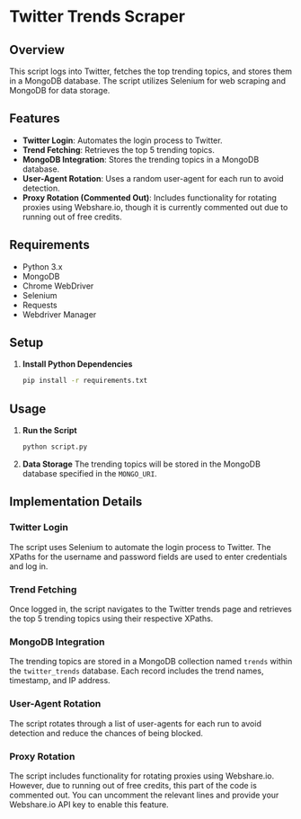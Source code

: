 
# Twitter Trends Scraper

## Overview

This script logs into Twitter, fetches the top trending topics, and stores them in a MongoDB database. The script utilizes Selenium for web scraping and MongoDB for data storage.

## Features

- **Twitter Login**: Automates the login process to Twitter.
- **Trend Fetching**: Retrieves the top 5 trending topics.
- **MongoDB Integration**: Stores the trending topics in a MongoDB database.
- **User-Agent Rotation**: Uses a random user-agent for each run to avoid detection.
- **Proxy Rotation (Commented Out)**: Includes functionality for rotating proxies using Webshare.io, though it is currently commented out due to running out of free credits.

## Requirements

- Python 3.x
- MongoDB
- Chrome WebDriver
- Selenium
- Requests
- Webdriver Manager

## Setup



1. **Install Python Dependencies**
   ```sh
   pip install -r requirements.txt
   ```

## Usage

1. **Run the Script**
   ```sh
   python script.py
   ```

2. **Data Storage**
   The trending topics will be stored in the MongoDB database specified in the `MONGO_URI`.

## Implementation Details

### Twitter Login

The script uses Selenium to automate the login process to Twitter. The XPaths for the username and password fields are used to enter credentials and log in.

### Trend Fetching

Once logged in, the script navigates to the Twitter trends page and retrieves the top 5 trending topics using their respective XPaths.

### MongoDB Integration

The trending topics are stored in a MongoDB collection named `trends` within the `twitter_trends` database. Each record includes the trend names, timestamp, and IP address.

### User-Agent Rotation

The script rotates through a list of user-agents for each run to avoid detection and reduce the chances of being blocked.

### Proxy Rotation

The script includes functionality for rotating proxies using Webshare.io. However, due to running out of free credits, this part of the code is commented out. You can uncomment the relevant lines and provide your Webshare.io API key to enable this feature.
